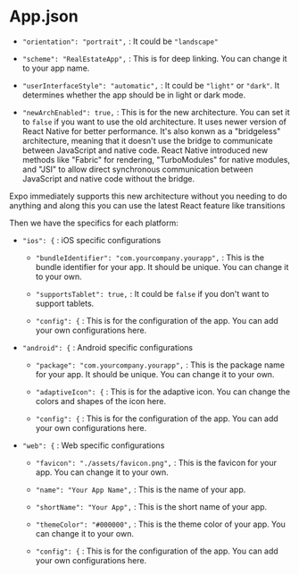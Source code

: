# App.json

- `"orientation": "portrait",` : It could be `"landscape"`

- `"scheme": "RealEstateApp",` : This is for deep linking. You can change it to your app name.

- `"userInterfaceStyle": "automatic",` : It could be `"light"` or `"dark"`. It determines whether the app should be in light or dark mode.

- `"newArchEnabled": true,` : This is for the new architecture. You can set it to `false` if you want to use the old architecture. It uses newer version of React Native for better performance. It's also konwn as a "bridgeless" architecture, meaning that it doesn't use the bridge to communicate between JavaScript and native code. React Native introduced new methods like "Fabric" for rendering, "TurboModules" for native modules, and "JSI" to allow direct synchronous communication between JavaScript and native code without the bridge.

Expo immediately supports this new architecture without you needing to do anything and along this you can use the latest React feature like transitions

Then we have the specifics for each platform:

- `"ios": {` : iOS specific configurations

  - `"bundleIdentifier": "com.yourcompany.yourapp",` : This is the bundle identifier for your app. It should be unique. You can change it to your own.

  - `"supportsTablet": true,` : It could be `false` if you don't want to support tablets.

  - `"config": {` : This is for the configuration of the app. You can add your own configurations here.

- `"android": {` : Android specific configurations 

  - `"package": "com.yourcompany.yourapp",` : This is the package name for your app. It should be unique. You can change it to your own.

  - `"adaptiveIcon": {` : This is for the adaptive icon. You can change the colors and shapes of the icon here.

  - `"config": {` : This is for the configuration of the app. You can add your own configurations here.

- `"web": {` : Web specific configurations
    
    - `"favicon": "./assets/favicon.png",` : This is the favicon for your app. You can change it to your own.
    
    - `"name": "Your App Name",` : This is the name of your app.
    
    - `"shortName": "Your App",` : This is the short name of your app.
    
    - `"themeColor": "#000000",` : This is the theme color of your app. You can change it to your own.
    
    - `"config": {` : This is for the configuration of the app. You can add your own configurations here.
